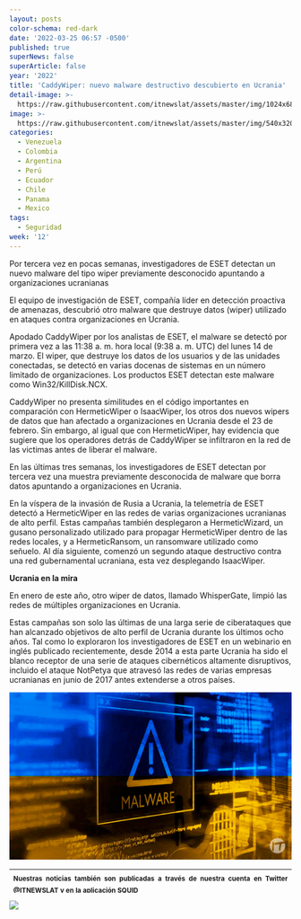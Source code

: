 ```yaml
---
layout: posts
color-schema: red-dark
date: '2022-03-25 06:57 -0500'
published: true
superNews: false
superArticle: false
year: '2022'
title: 'CaddyWiper: nuevo malware destructivo descubierto en Ucrania'
detail-image: >-
  https://raw.githubusercontent.com/itnewslat/assets/master/img/1024x680/malware-ucrania-g.jpg
image: >-
  https://raw.githubusercontent.com/itnewslat/assets/master/img/540x320/malware-ucrania-p.jpg
categories:
  - Venezuela
  - Colombia
  - Argentina
  - Perú
  - Ecuador
  - Chile
  - Panama
  - Mexico
tags:
  - Seguridad
week: '12'
---
```

Por tercera vez en pocas semanas, investigadores de ESET detectan un nuevo malware del tipo wiper previamente desconocido apuntando a organizaciones ucranianas

El equipo de investigación de  ESET, compañía líder en detección proactiva de amenazas, descubrió otro malware que destruye datos (wiper) utilizado en ataques contra organizaciones en Ucrania. 

Apodado CaddyWiper por los analistas de ESET, el malware se detectó por primera vez a las 11:38 a. m. hora local (9:38 a. m. UTC) del lunes 14 de marzo. El wiper, que destruye los datos de los usuarios y de las unidades conectadas, se detectó en varias docenas de sistemas en un número limitado de organizaciones. Los productos ESET detectan este malware como Win32/KillDisk.NCX.

CaddyWiper no presenta similitudes en el código importantes en comparación con HermeticWiper o IsaacWiper, los otros dos nuevos wipers de datos que han afectado a organizaciones en Ucrania desde el 23 de febrero. Sin embargo, al igual que con HermeticWiper, hay evidencia que sugiere que los operadores detrás de CaddyWiper se infiltraron en la red de las victimas antes de liberar el malware.

En las últimas tres semanas, los investigadores de ESET detectan por tercera vez una muestra previamente desconocida de malware que borra datos apuntando a organizaciones en Ucrania.

En la víspera de la invasión de Rusia a Ucrania, la telemetría de ESET detectó a HermeticWiper en las redes de varias organizaciones ucranianas de alto perfil. Estas campañas también desplegaron a HermeticWizard, un gusano personalizado utilizado para propagar HermeticWiper dentro de las redes locales, y a HermeticRansom, un ransomware utilizado como señuelo. Al día siguiente, comenzó un segundo ataque destructivo contra una red gubernamental ucraniana, esta vez desplegando IsaacWiper.

**Ucrania en la mira**

En enero de este año, otro wiper de datos, llamado WhisperGate, limpió las redes de múltiples organizaciones en Ucrania.

Estas campañas son solo las últimas de una larga serie de ciberataques que han alcanzado objetivos de alto perfil de Ucrania durante los últimos ocho años. Tal como lo exploraron los investigadores de ESET en un webinario en inglés publicado recientemente, desde 2014 a esta parte Ucrania ha sido el blanco receptor de una serie de ataques cibernéticos altamente disruptivos, incluido el ataque NotPetya que atravesó las redes de varias empresas ucranianas en junio de 2017 antes extenderse a otros países.

![](https://raw.githubusercontent.com/itnewslat/assets/master/img/540x320/malware-ucrania-p.jpg)

<table style="height: 42px;" width="569">
<tbody>
<tr>
<td style="text-align: justify;"><sub><strong>Nuestras noticias también son publicadas a través de nuestra cuenta en Twitter <a href="https://twitter.com/itnewslat?lang=es">@ITNEWSLAT</a> y en la aplicación <a href="https://squidapp.co/en/">SQUID</a></strong></sub></td>
</tr>
</tbody>
</table>

<img src="https://tracker.metricool.com/c3po.jpg?hash=56f88a41e39ab42c063cc51676587a04"/>